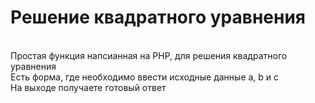 # Решение квадратного уравнения</br>
</br>
Простая функция напсианная на PHP, для решения квадратного уравнения</br>
Есть форма, где необходимо ввести исходные данные a, b и c</br>
На выходе получаете готовый ответ</br>

